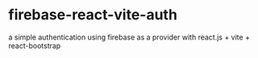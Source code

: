 # firebase-react-vite-auth
a simple authentication using firebase as a provider with react.js + vite + react-bootstrap
